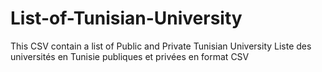 # List-of-Tunisian-University
This CSV contain a list of Public and Private Tunisian University
Liste des universités en Tunisie publiques et privées en format CSV

